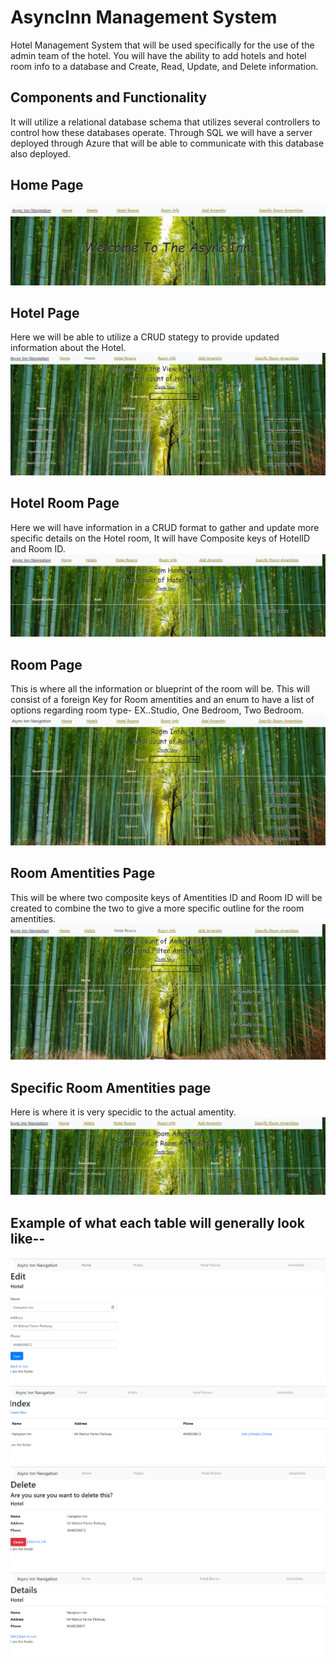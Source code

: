 # AsyncInn Management System
Hotel Management System that will be used specifically for the use of the admin team of the hotel. You will have the ability to add hotels and hotel room info to a database and Create, Read, Update, and Delete information.
## Components and Functionality
It will utilize a relational database schema that utilizes several controllers to control how these databases operate. Through SQL we will have a server deployed through Azure that will be able to communicate with this database also deployed.

## Home Page
![home](https://github.com/Bigrig72/AsyncInn/blob/master/HotelManagementSystems/assets/HomePage.PNG)
## Hotel Page
Here we will be able to utilize a CRUD stategy to provide updated information about the Hotel.
![hotels](https://github.com/Bigrig72/AsyncInn/blob/master/HotelManagementSystems/assets/HotelsPage.PNG)
## Hotel Room Page
Here we will have information in a CRUD format to gather and update more specific details on the Hotel room, 
It will have Composite keys of HotelID and Room ID.
![hotelRoom](https://github.com/Bigrig72/AsyncInn/blob/master/HotelManagementSystems/assets/HotelRoomPage.PNG)
## Room Page
This is where all the information or blueprint of the room will be. This will consist of a foreign Key for Room amentities and 
an enum to have a list of options regarding room type- EX..Studio, One Bedroom, Two Bedroom.
![roominfo](https://github.com/Bigrig72/AsyncInn/blob/master/HotelManagementSystems/assets/RoomInfo.PNG)
## Room Amentities Page
This will be where two composite keys of Amentities ID and Room ID will be created to combine the two to give a more specific
outline for the room amentities.
![addAmenity](https://github.com/Bigrig72/AsyncInn/blob/master/HotelManagementSystems/assets/Addamenity.PNG)
## Specific Room Amentities page
Here is where it is very specidic to the actual amentity.
![amenities](https://github.com/Bigrig72/AsyncInn/blob/master/HotelManagementSystems/assets/SpecificRoomAmenity.PNG)

## Example of what each table will generally look like--
![edit](https://github.com/Bigrig72/AsyncInn/blob/master/HotelManagementSystems/assets/BasicTemplateForHotelEdit.PNG)
![create](https://github.com/Bigrig72/AsyncInn/blob/master/HotelManagementSystems/assets/BasicTemplateWithNavBarHotel.PNG)
![delete](https://github.com/Bigrig72/AsyncInn/blob/master/HotelManagementSystems/assets/DeleteHotel.PNG)
![details](https://github.com/Bigrig72/AsyncInn/blob/master/HotelManagementSystems/assets/DetailsPageHotel.PNG)



